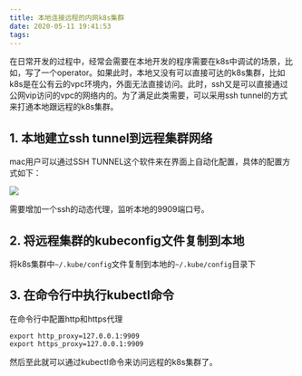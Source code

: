 ```yaml
---
title: 本地连接远程的内网k8s集群
date: 2020-05-11 19:41:53
tags:
---
```


在日常开发的过程中，经常会需要在本地开发的程序需要在k8s中调试的场景，比如，写了一个operator。如果此时，本地又没有可以直接可达的k8s集群，比如k8s是在公有云的vpc环境内，外面无法直接访问。此时，ssh又是可以直接通过公网vip访问的vpc的网络内的。为了满足此类需要，可以采用ssh tunnel的方式来打通本地跟远程的k8s集群。

## 1. 本地建立ssh tunnel到远程集群网络

mac用户可以通过SSH TUNNEL这个软件来在界面上自动化配置，具体的配置方式如下：

![](https://kuring.oss-cn-beijing.aliyuncs.com/common/local-connect-remote-k8s-1.jpg)

需要增加一个ssh的动态代理，监听本地的9909端口号。

## 2. 将远程集群的kubeconfig文件复制到本地

将k8s集群中`~/.kube/config`文件复制到本地的`~/.kube/config`目录下

## 3. 在命令行中执行kubectl命令

在命令行中配置http和https代理

```
export http_proxy=127.0.0.1:9909
export https_proxy=127.0.0.1:9909
```

然后至此就可以通过kubectl命令来访问远程的k8s集群了。

